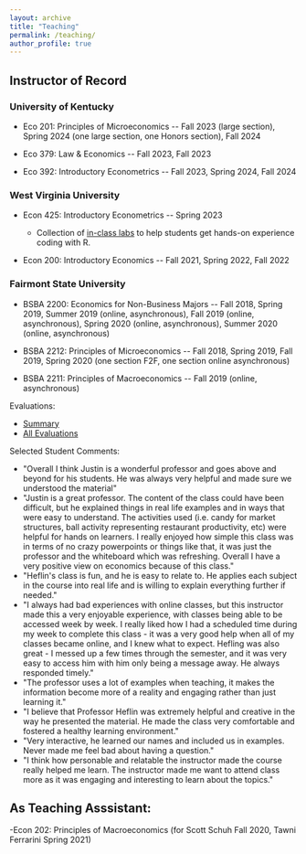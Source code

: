 ```yaml
---
layout: archive
title: "Teaching"
permalink: /teaching/
author_profile: true
---
```


## Instructor of Record

### University of Kentucky
- Eco 201: Principles of Microeconomics -- Fall 2023 (large section), Spring 2024 (one large section, one Honors section), Fall 2024
  
- Eco 379: Law & Economics -- Fall 2023, Fall 2023
  
- Eco 392: Introductory Econometrics -- Fall 2023, Spring 2024, Fall 2024

### West Virginia University
- Econ 425: Introductory Econometrics -- Spring 2023
  * Collection of [in-class labs](MetricsLabs.md) to help students get hands-on experience coding with R.

- Econ 200: Introductory Economics -- Fall 2021, Spring 2022, Fall 2022

### Fairmont State University

- BSBA 2200: Economics for Non-Business Majors -- Fall 2018, Spring 2019, Summer 2019 (online, asynchronous), Fall 2019 (online, asynchronous), Spring 2020 (online, asynchronous), Summer 2020 (online, asynchronous)

- BSBA 2212: Principles of Microeconomics -- Fall 2018, Spring 2019, Fall 2019, Spring 2020 (one section F2F, one section online asynchronous)

- BSBA 2211: Principles of Macroeconomics -- Fall 2019 (online, asynchronous)


Evaluations:
- [Summary](/files/Heflin_Teaching_Effectiveness.pdf)
- [All Evaluations](/files/Heflin_Teaching_Evaluations.pdf)


Selected Student Comments:
- "Overall I think Justin is a wonderful professor and goes above and beyond for his students. He was always very helpful and made sure we understood the material"
- "Justin is a great professor. The content of the class could have been difficult, but he explained things in real life examples and in ways that were easy to understand. The activities used (i.e. candy for market structures, ball activity representing restaurant productivity, etc) were helpful for hands on learners. I really enjoyed how simple this class was in terms of no crazy powerpoints or things like that, it was just the professor and the whiteboard which was refreshing. Overall I have a very positive view on economics because of this class."
- "Heflin's class is fun, and he is easy to relate to. He applies each subject in the course into real life and is willing to explain everything further if needed."
- "I always had bad experiences with online classes, but this instructor made this a very enjoyable experience, with classes being able to be accessed week by week. I really liked how I had a scheduled time during my week to complete this class - it was a very good help when all of my classes became online, and I knew what to expect. Hefling was also great - I messed up a few times through the semester, and it was very easy to access him with him only being a message away. He always responded timely."
- "The professor uses a lot of examples when teaching, it makes the information become more of a reality and engaging rather than just learning it."
- "I believe that Professor Heflin was extremely helpful and creative in the way he presented the material. He made the class very comfortable and fostered a healthy learning environment."
- "Very interactive, he learned our names and included us in examples. Never made me feel bad about having a question."
- "I think how personable and relatable the instructor made the course really helped me learn. The instructor made me want to attend class more as it was engaging and interesting to learn about the topics."

## As Teaching Asssistant:

-Econ 202: Principles of Macroeconomics (for Scott Schuh Fall 2020, Tawni Ferrarini Spring 2021)

